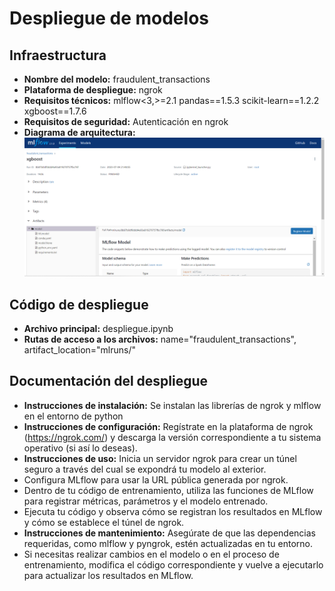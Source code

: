 # Despliegue de modelos

## Infraestructura

- **Nombre del modelo:** fraudulent_transactions
- **Plataforma de despliegue:** ngrok
- **Requisitos técnicos:** mlflow<3,>=2.1
pandas==1.5.3
scikit-learn==1.2.2
xgboost==1.7.6
- **Requisitos de seguridad:** Autenticación en ngrok
- **Diagrama de arquitectura:** ![image](images/ss_model.png)

## Código de despliegue

- **Archivo principal:** despliegue.ipynb
- **Rutas de acceso a los archivos:** name="fraudulent_transactions", artifact_location="mlruns/"

## Documentación del despliegue

- **Instrucciones de instalación:** Se instalan las librerías de ngrok y mlflow en el entorno de python
- **Instrucciones de configuración:** Regístrate en la plataforma de ngrok (https://ngrok.com/) y descarga la versión correspondiente a tu sistema operativo (si así lo deseas).
- **Instrucciones de uso:** Inicia un servidor ngrok para crear un túnel seguro a través del cual se expondrá tu modelo al exterior.
- Configura MLflow para usar la URL pública generada por ngrok.
- Dentro de tu código de entrenamiento, utiliza las funciones de MLflow para registrar métricas, parámetros y el modelo entrenado.
- Ejecuta tu código y observa cómo se registran los resultados en MLflow y cómo se establece el túnel de ngrok.
- **Instrucciones de mantenimiento:** Asegúrate de que las dependencias requeridas, como mlflow y pyngrok, estén actualizadas en tu entorno.
- Si necesitas realizar cambios en el modelo o en el proceso de entrenamiento, modifica el código correspondiente y vuelve a ejecutarlo para actualizar los resultados en MLflow.
